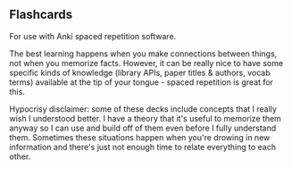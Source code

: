 ## Flashcards

For use with Anki spaced repetition software.

The best learning happens when you make connections between things, not when you memorize facts. However, it can be really nice to have some specific kinds of knowledge (library APIs, paper titles & authors, vocab terms) available at the tip of your tongue - spaced repetition is great for this.

Hypocrisy disclaimer: some of these decks include concepts that I really wish I understood better. I have a theory that it's useful to memorize them anyway so I can use and build off of them even before I fully understand them. Sometimes these situations happen when you're drowing in new information and there's just not enough time to relate everything to each other.
